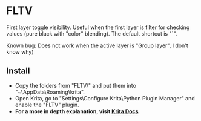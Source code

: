 # FLTV
First layer toggle visibility. Useful when the first layer is filter for checking values (pure black with "color" blending). The default shortcut is "`".

Known bug: Does not work when the active layer is "Group layer", I don't know why)
## Install
- Copy the folders from "FLTV/" and put them into "~\AppData\Roaming\krita".
- Open Krita, go to "Settings\Configure Krita\Python Plugin Manager" and enable the "FLTV" plugin.
- **For a more in depth explanation, visit [Krita Docs](https://docs.krita.org/en/user_manual/python_scripting/krita_python_plugin_howto.html#getting-krita-to-recognize-your-plugin)** 
